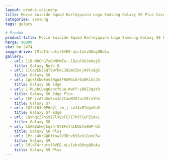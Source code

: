 ```yaml
---
layout: produk-casinghp
title: Movie Suicide Squad Harleyquinn Logo Samsung Galaxy S9 Plus Case
categories: samsung
tags: galaxy

# Produk
product-title: Movie Suicide Squad Harleyquinn Logo Samsung Galaxy S9 Plus Case
harga: 90000
sku: hn-2474
image-drive: 1MloT4rrutsf8VEE-oLcIuhzDDng0BsAu
gallery:
  - url: 1iR-WRCnG7yQhNMmTo--lBzuFOOJmbajB
    title: Galaxy Note 8
  - url: 1lCqVENJSQTSwfkkLJQSmXImcj49lvQg5
    title: Galaxy S6
  - url: 1gcklKNwfnm3NgW3FNmMGiDr6uBRiblJb
    title: Galaxy S6 Edge
  - url: 1-MLobCLwg6oncY6ue-KwKf-yB0Z3qaY9
    title: Galaxy S6 Edge Plus
  - url: 1hF-izAtuSo3xu1o2CawW30turUErnYhh
    title: Galaxy S7
  - url: 1Q7rt63c0P6eVi_rm_j-LwJ4vM7dgnSu5
    title: Galaxy S7 Edge
  - url: 1QVhqcZ7hS9I7lxQvFE7I7RtTCwPZiAx1
    title: Galaxy S8
  - url: 1SAXZukwjkqzh-OYBFsYnLNUbte9DP-Ud
    title: Galaxy S8 Plus
  - url: 1Pz-j4krGQUftnw2V3Brv6SSeGiGnnLRw
    title: Galaxy S9
  - url: 1MloT4rrutsf8VEE-oLcIuhzDDng0BsAu
    title: Galaxy S9 Plus
---
```

